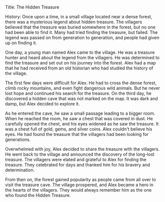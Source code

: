 Title: The Hidden Treasure 

History: Once upon a time, in a small village located near a dense forest, there was a mysterious legend about hidden treasure. The villagers believed that the treasure was buried somewhere in the forest, but no one had been able to find it. Many had tried finding the treasure, but failed. The legend was passed on from generation to generation, and people had given up on finding it.

One day, a young man named Alex came to the village. He was a treasure hunter and heard about the legend from the villagers. He was determined to find the treasure and set out on his journey into the forest. Alex had a map that he had received from an old historian who had studied the history of the village.

The first few days were difficult for Alex. He had to cross the dense forest, climb rocky mountains, and even fight dangerous wild animals. But he never lost hope and continued his search for the treasure. On the third day, he discovered a hidden cave that was not marked on the map. It was dark and damp, but Alex decided to explore it.

As he entered the cave, he saw a small passage leading to a bigger room. When he reached the room, he saw a chest that was covered in dust. He carefully opened the chest, and his eyes widened as he saw the treasure. It was a chest full of gold, gems, and silver coins. Alex couldn't believe his eyes. He had found the treasure that the villagers had been looking for generations.

Overwhelmed with joy, Alex decided to share the treasure with the villagers. He went back to the village and announced the discovery of the long-lost treasure. The villagers were elated and grateful to Alex for finding the treasure. They celebrated for days and thanked him for his bravery and determination.

From then on, the forest gained popularity as people came from all over to visit the treasure cave. The village prospered, and Alex became a hero in the hearts of the villagers. They would always remember him as the one who found the Hidden Treasure.